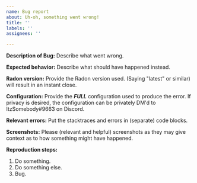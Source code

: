 ```yaml
---
name: Bug report
about: Uh-oh, something went wrong!
title: ''
labels: ''
assignees: ''

---
```


**Description of Bug:** Describe what went wrong.

**Expected behavior:** Describe what should have happened instead.

**Radon version:** Provide the Radon version used. (Saying "latest" or similar)
will result in an instant close.

**Configuration:** Provide the ___***FULL***___ configuration used to produce
the error. If privacy is desired, the configuration can be privately DM'd to
ItzSomebody#9663 on Discord.

**Relevant errors:** Put the stacktraces and errors in (separate) code blocks.

**Screenshots:** Please (relevant and helpful) screenshots as they may give
context as to how something might have happened.

**Reproduction steps:**
1. Do something.
2. Do something else.
3. Bug.
